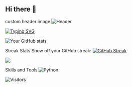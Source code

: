 ## Hi there 👋

<!--
**spindouken/spindouken** is a ✨ _special_ ✨ repository because its `README.md` (this file) appears on your GitHub profile.

Here are some ideas to get you started:

- 🔭 I’m currently working on ...
- 🌱 I’m currently learning ...
- 👯 I’m looking to collaborate on ...
- 🤔 I’m looking for help with ...
- 💬 Ask me about ...
- 📫 How to reach me: ...
- 😄 Pronouns: ...
- ⚡ Fun fact: ...
-->
custom header image
![Header](https://your-image-url.com/header.png)

[![Typing SVG](https://readme-typing-svg.herokuapp.com?font=Fira+Code&pause=1000&width=435&lines=Machine+Learning+Engineer;Open+Source+Enthusiast;Always+learning+new+things)](https://git.io/typing-svg)

![Your GitHub stats](https://github-readme-stats.vercel.app/api?username=spindouken&show_icons=true&theme=radical)

Streak Stats
Show off your GitHub streak:
[![GitHub Streak](https://github-readme-streak-stats.herokuapp.com/?user=spindouken&theme=dark)](https://git.io/streak-stats)


![](https://activity-graph.herokuapp.com/graph?username=spindouken&theme=github)

Skills and Tools
![Python](https://img.shields.io/badge/-Python-3776AB?style=flat-square&logo=python&logoColor=white)

![Visitors](https://visitor-badge.glitch.me/badge?page_id=spindouken.spindouken)
